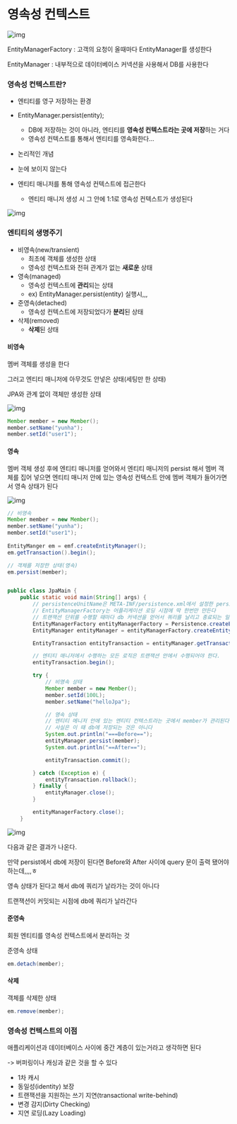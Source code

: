 # 영속성 컨텍스트

![img](https://lh4.googleusercontent.com/AaPxDbos89woDKoGtXfLggGEznffmD-C1l9F4K3yqHiH0SoRD1eA7jcrS55B-UStdf4NMF1NBYWNX0x6gHbiHX6oFVaLiojsekwV9tvtSB_LaeuH3FkR6Cm7cri5JLRgixFdq6nk)

EntityManagerFactory :  고객의 요청이 올때마다 EntityManager를 생성한다

EntityManager : 내부적으로 데이터베이스 커넥션을 사용해서 DB를 사용한다



### **영속성 컨텍스트**란?

- 엔티티를 영구 저장하는 환경
- EntityManager.persist(entity); 
  - DB에 저장하는 것이 아니라, 엔티티를 **영속성 컨텍스트라는 곳에 저장**하는 거다
  - 영속성 컨텍스트를 통해서 엔티티를 영속화한다... 

- 논리적인 개념
- 눈에 보이지 않는다
- 엔티티 매니저를 통해 영속성 컨텍스트에 접근한다
  - 엔티티 매니저 생성 시 그 안에 1:1로 영속성 컨텍스트가 생성된다

![img](https://lh4.googleusercontent.com/k4X36Co7uTfpF9BGHvWHDF0rC9CfdYGP8OGwfb7j4RVbRFdu3fiweVU_ocKMPR9ho2yiTC_XQ3T6WWHHYTGJvQYFmYlkJizcshyNeldxQdShKJsNCFbhm5FIexxpj0MiCePgEl8y)





###  엔티티의 생명주기

- 비영속(new/transient)
  - 최초에 객체를 생성한 상태
  - 영속성 컨텍스트와 전혀 관계가 없는 **새로운** 상태
- 영속(managed)
  - 영속성 컨텍스트에 **관리**되는 상태
  - ex) EntityManager.persist(entity) 실행시,,,
- 준영속(detached)
  - 영속성 컨텍스트에 저장되었다가 **분리**된 상태
- 삭제(removed)
  - **삭제**된 상태



#### 비영속

멤버 객체를 생성을 한다

그러고 엔티티 매니저에 아무것도 안넣은 상태(세팅만 한 상태)

JPA와 관계 없이 객체만 생성한 상태

![img](https://lh5.googleusercontent.com/js2udbD8-L17Xi9xxod3sV52tU9saRgLINRVfO0sWSEiSH18R6FHYfvC127-rDtlTLkbkE6o4YFZYR_uYowzF5KCZXtoa5OSMD4MH9QUOo2b_9HjAeAAzIioFyY1HGHHT7DQhKfA)

``` java
Member member = new Member();
member.setName("yunha");
member.setId("user1");
```



#### 영속

멤버 객체 생성 후에 엔티티 매니저를 얻어와서 엔티티 매니저의 persist 해서 멤버 객체를 집어 넣으면 엔티티 매니저 안에 있는 영속성 컨텍스트 안에 멤버 객체가 들어가면서 영속 상태가 된다

![img](https://lh6.googleusercontent.com/kGrl9JMgZFsiLVmS40jByg-Q6CfKcXMr22646bdtriHA9Q8gQhoWmrc0v3y5ZPX1hlUyBR3VCVgs98urQLPu_lcaD5rxX2WA-ZcgGhhIZPdteU4qaJBZl2blhmR_isqe-2uLX1Ur)

```java
// 비영속
Member member = new Member();
member.setName("yunha");
member.setId("user1");
    
EntityManger em = emf.createEntityManager();
em.getTransaction().begin();

// 객체를 저장한 상태(영속)
em.persist(member);  
```



```java

public class JpaMain {
    public static void main(String[] args) {
        // persistenceUnitName은 META-INF/persistence.xml에서 설정한 persistence-unit의 name이다
        // EntityManagerFactory는 어플리케이션 로딩 시점에 딱 한번만 만든다
        // 트랜잭션 단위를 수행할 때마다 db 커넥션을 얻어서 쿼리를 날리고 종료되는 일관적인 단위를 할 때마다 EntityManager를 만들어야 한다
        EntityManagerFactory entityManagerFactory = Persistence.createEntityManagerFactory("hello");
        EntityManager entityManager = entityManagerFactory.createEntityManager();

        EntityTransaction entityTransaction = entityManager.getTransaction();

        // 엔티티 매니저에서 수행하는 모든 로직은 트랜잭션 안에서 수행되어야 한다.
        entityTransaction.begin();

        try {
			// 비영속 상태
            Member member = new Member();
            member.setId(100L);
            member.setName("helloJpa");

            // 영속 상태
            // 엔티티 메니저 안에 있는 엔티티 컨텍스트라는 곳에서 member가 관리된다
            // 사실은 이 때 db에 저장되는 것은 아니다
            System.out.println("===Before==");
            entityManager.persist(member);
            System.out.println("==After==");

            entityTransaction.commit();

        } catch (Exception e) {
            entityTransaction.rollback();
        } finally {
            entityManager.close();
        }

        entityManagerFactory.close();
    }

```

![img](https://lh4.googleusercontent.com/dI4QR_xf4-XQ9b4jT3A1SoO_FbjjGaA3aLDRkGLi_6CHH8kYqz2W2zeoautg4uTtOq_BJrpKV0UPi7fl1Ylerv2xDV-64xluIlkMr6aH5qF5DzswgYNmPpQT0wk54ZMicRgjjQ7F)

다음과 같은 결과가 나온다.

만약 persist에서 db에 저장이 된다면 Before와 After 사이에 query 문이 출력 됐어야 하는데,,,,ㅎ

영속 상태가 된다고 해서 db에 쿼리가 날라가는 것이 아니다

트랜잭션이 커밋되는 시점에 db에 쿼리가 날라간다



#### 준영속

회원 엔티티를 영속성 컨텍스트에서 분리하는 것

준영속 상태

```java
em.detach(member);
```



#### 삭제

객체를 삭제한 상태

```java
em.remove(member);
```





### 영속성 컨텍스트의 이점

애플리케이션과 데이터베이스 사이에 중간 계층이 있는거라고 생각하면 된다

-> 버퍼링이나 캐싱과 같은 것을 할 수 있다

- 1차 캐시
- 동일성(identity) 보장
- 트랜잭션을 지원하는 쓰기 지연(transactional write-behind)
- 변경 감지(Dirty Checking)
- 지연 로딩(Lazy Loading)